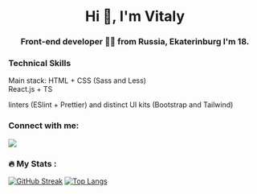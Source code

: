 <h1 align="center">Hi 👋, I'm Vitaly</h1>
<h3 align="center">Front-end developer 👨‍💻 from Russia, Ekaterinburg I'm 18.</h3>

### Technical Skills
Main stack: 
HTML + CSS (Sass and Less) <br />
React.js + TS <br />

linters (ESlint + Prettier) and distinct UI kits (Bootstrap and Tailwind) <br />

<h3 align="left">Connect with me:</h3>
<a href="https://t.me/izao0"><img src="https://img.shields.io/badge/Telegram-blue?logo=telegram&logoColor=white&style=for-the-badge"/></a>

### :fire: My Stats :
[![GitHub Streak](http://github-readme-streak-stats.herokuapp.com?user=Qahyfo&theme=dark&background=000000)](https://git.io/streak-stats)
[![Top Langs](https://github-readme-stats.vercel.app/api/top-langs/?username=Qahyfo&layout=compact&theme=vision-friendly-dark)](https://github.com/anuraghazra/github-readme-stats)
<!--
**Qahyfo/Qahyfo** is a ✨ _special_ ✨ repository because its `README.md` (this file) appears on your GitHub profile.

Here are some ideas to get you started:

- 🔭 I’m currently working on ...
- 🌱 I’m currently learning ...
- 👯 I’m looking to collaborate on ...
- 🤔 I’m looking for help with ...
- 💬 Ask me about ...
- 📫 How to reach me: ...
- 😄 Pronouns: ...
- ⚡ Fun fact: ...
-->

